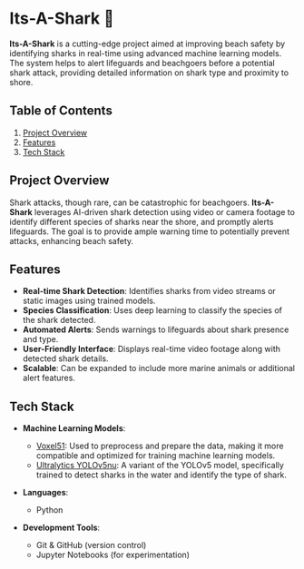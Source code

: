 # Its-A-Shark 🦈

**Its-A-Shark** is a cutting-edge project aimed at improving beach safety by identifying sharks in real-time using advanced machine learning models. The system helps to alert lifeguards and beachgoers before a potential shark attack, providing detailed information on shark type and proximity to shore.

## Table of Contents
1. [Project Overview](#project-overview)
2. [Features](#features)
3. [Tech Stack](#tech-stack)
   
## Project Overview
Shark attacks, though rare, can be catastrophic for beachgoers. **Its-A-Shark** leverages AI-driven shark detection using video or camera footage to identify different species of sharks near the shore, and promptly alerts lifeguards. The goal is to provide ample warning time to potentially prevent attacks, enhancing beach safety.

## Features
- **Real-time Shark Detection**: Identifies sharks from video streams or static images using trained models.
- **Species Classification**: Uses deep learning to classify the species of the shark detected.
- **Automated Alerts**: Sends warnings to lifeguards about shark presence and type.
- **User-Friendly Interface**: Displays real-time video footage along with detected shark details.
- **Scalable**: Can be expanded to include more marine animals or additional alert features.

## Tech Stack
- **Machine Learning Models**: 
  - [Voxel51](https://voxel51.com/): Used to preprocess and prepare the data, making it more compatible and optimized for training machine learning models.
  - [Ultralytics YOLOv5nu](https://ultralytics.com/yolov5): A variant of the YOLOv5 model, specifically trained to detect sharks in the water and identify the type of shark.

- **Languages**: 
  - Python

- **Development Tools**:
  - Git & GitHub (version control)
  - Jupyter Notebooks (for experimentation)
